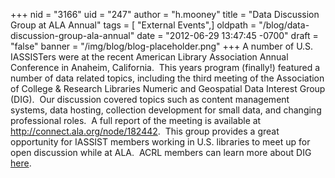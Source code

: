 +++
nid = "3166"
uid = "247"
author = "h.mooney"
title = "Data Discussion Group at ALA Annual"
tags = [ "External Events",]
oldpath = "/blog/data-discussion-group-ala-annual"
date = "2012-06-29 13:47:45 -0700"
draft = "false"
banner = "/img/blog/blog-placeholder.png"
+++
A number of U.S. IASSISTers were at the recent American Library
Association Annual Conference in Anaheim, California.  This years
program (finally!) featured a number of data related topics, including
the third meeting of the Association of College & Research Libraries
Numeric and Geospatial Data Interest Group (DIG).  Our discussion
covered topics such as content management systems, data hosting,
collection development for small data, and changing professional roles. 
A full report of the meeting is available at
<http://connect.ala.org/node/182442>.  This group provides a great
opportunity for IASSIST members working in U.S. libraries to meet up for
open discussion while at ALA.  ACRL members can learn more about DIG
[here](http://www.ala.org/acrl/aboutacrl/directoryofleadership/interestgroups/acr-igngdsal).
